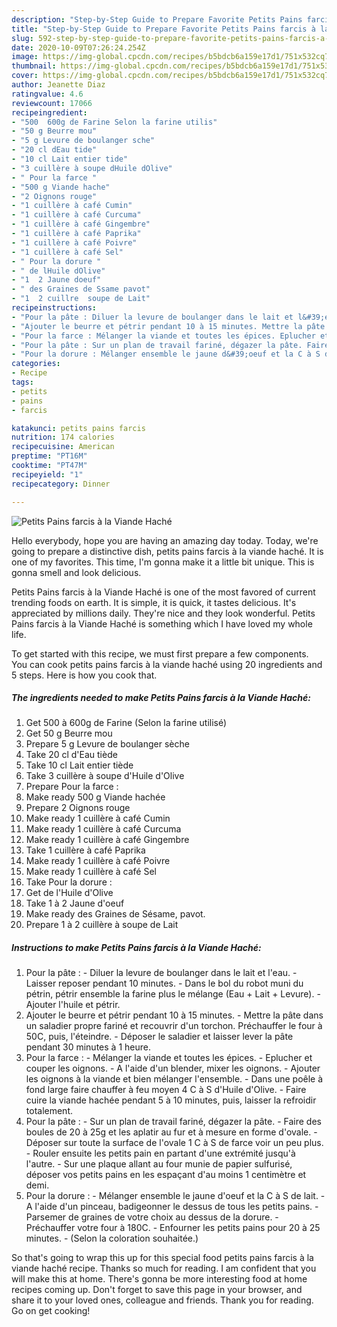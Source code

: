 ```yaml
---
description: "Step-by-Step Guide to Prepare Favorite Petits Pains farcis à la Viande Haché"
title: "Step-by-Step Guide to Prepare Favorite Petits Pains farcis à la Viande Haché"
slug: 592-step-by-step-guide-to-prepare-favorite-petits-pains-farcis-a-la-viande-hache
date: 2020-10-09T07:26:24.254Z
image: https://img-global.cpcdn.com/recipes/b5bdcb6a159e17d1/751x532cq70/petits-pains-farcis-a-la-viande-hache-photo-principale-de-la-recette.jpg
thumbnail: https://img-global.cpcdn.com/recipes/b5bdcb6a159e17d1/751x532cq70/petits-pains-farcis-a-la-viande-hache-photo-principale-de-la-recette.jpg
cover: https://img-global.cpcdn.com/recipes/b5bdcb6a159e17d1/751x532cq70/petits-pains-farcis-a-la-viande-hache-photo-principale-de-la-recette.jpg
author: Jeanette Diaz
ratingvalue: 4.6
reviewcount: 17066
recipeingredient:
- "500  600g de Farine Selon la farine utilis"
- "50 g Beurre mou"
- "5 g Levure de boulanger sche"
- "20 cl dEau tide"
- "10 cl Lait entier tide"
- "3 cuillère à soupe dHuile dOlive"
- " Pour la farce "
- "500 g Viande hache"
- "2 Oignons rouge"
- "1 cuillère à café Cumin"
- "1 cuillère à café Curcuma"
- "1 cuillère à café Gingembre"
- "1 cuillère à café Paprika"
- "1 cuillère à café Poivre"
- "1 cuillère à café Sel"
- " Pour la dorure "
- " de lHuile dOlive"
- "1  2 Jaune doeuf"
- " des Graines de Ssame pavot"
- "1  2 cuillre  soupe de Lait"
recipeinstructions:
- "Pour la pâte : Diluer la levure de boulanger dans le lait et l&#39;eau. Laisser reposer pendant 10 minutes. Dans le bol du robot muni du pétrin, pétrir ensemble la farine plus le mélange (Eau + Lait + Levure). Ajouter l&#39;huile et pétrir."
- "Ajouter le beurre et pétrir pendant 10 à 15 minutes. Mettre la pâte dans un saladier propre fariné et recouvrir d&#39;un torchon. Préchauffer le four à 50C, puis, l&#39;éteindre. Déposer le saladier et laisser lever la pâte pendant 30 minutes à 1 heure."
- "Pour la farce : Mélanger la viande et toutes les épices. Eplucher et couper les oignons. A l&#39;aide d&#39;un blender, mixer les oignons. Ajouter les oignons à la viande et bien mélanger l&#39;ensemble. Dans une poêle à fond large faire chauffer à feu moyen 4 C à S d&#39;Huile d&#39;Olive. Faire cuire la viande hachée pendant 5 à 10 minutes, puis, laisser la refroidir totalement."
- "Pour la pâte : Sur un plan de travail fariné, dégazer la pâte. Faire des boules de 20 à 25g et les aplatir au fur et à mesure en forme d&#39;ovale. Déposer sur toute la surface de l&#39;ovale 1 C à S de farce voir un peu plus. Rouler ensuite les petits pain en partant d&#39;une extrémité jusqu&#39;à l&#39;autre. Sur une plaque allant au four munie de papier sulfurisé, déposer vos petits pains en les espaçant d&#39;au moins 1 centimètre et demi."
- "Pour la dorure : Mélanger ensemble le jaune d&#39;oeuf et la C à S de lait. A l&#39;aide d&#39;un pinceau, badigeonner le dessus de tous les petits pains. Parsemer de graines de votre choix au dessus de la dorure. Préchauffer votre four à 180C. Enfourner les petits pains pour 20 à 25 minutes. (Selon la coloration souhaitée.)"
categories:
- Recipe
tags:
- petits
- pains
- farcis

katakunci: petits pains farcis 
nutrition: 174 calories
recipecuisine: American
preptime: "PT16M"
cooktime: "PT47M"
recipeyield: "1"
recipecategory: Dinner

---
```



![Petits Pains farcis à la Viande Haché](https://img-global.cpcdn.com/recipes/b5bdcb6a159e17d1/751x532cq70/petits-pains-farcis-a-la-viande-hache-photo-principale-de-la-recette.jpg)

Hello everybody, hope you are having an amazing day today. Today, we're going to prepare a distinctive dish, petits pains farcis à la viande haché. It is one of my favorites. This time, I'm gonna make it a little bit unique. This is gonna smell and look delicious.



Petits Pains farcis à la Viande Haché is one of the most favored of current trending foods on earth. It is simple, it is quick, it tastes delicious. It's appreciated by millions daily. They're nice and they look wonderful. Petits Pains farcis à la Viande Haché is something which I have loved my whole life.


To get started with this recipe, we must first prepare a few components. You can cook petits pains farcis à la viande haché using 20 ingredients and 5 steps. Here is how you cook that.

<!--inarticleads1-->

##### The ingredients needed to make Petits Pains farcis à la Viande Haché:

1. Get 500 à 600g de Farine (Selon la farine utilisé)
1. Get 50 g Beurre mou
1. Prepare 5 g Levure de boulanger sèche
1. Take 20 cl d&#39;Eau tiède
1. Take 10 cl Lait entier tiède
1. Take 3 cuillère à soupe d&#39;Huile d&#39;Olive
1. Prepare  Pour la farce :
1. Make ready 500 g Viande hachée
1. Prepare 2 Oignons rouge
1. Make ready 1 cuillère à café Cumin
1. Make ready 1 cuillère à café Curcuma
1. Make ready 1 cuillère à café Gingembre
1. Take 1 cuillère à café Paprika
1. Make ready 1 cuillère à café Poivre
1. Make ready 1 cuillère à café Sel
1. Take  Pour la dorure :
1. Get  de l&#39;Huile d&#39;Olive
1. Take 1 à 2 Jaune d&#39;oeuf
1. Make ready  des Graines de Sésame, pavot.
1. Prepare 1 à 2 cuillère à soupe de Lait




<!--inarticleads2-->

##### Instructions to make Petits Pains farcis à la Viande Haché:

1. Pour la pâte : - Diluer la levure de boulanger dans le lait et l&#39;eau. - Laisser reposer pendant 10 minutes. - Dans le bol du robot muni du pétrin, pétrir ensemble la farine plus le mélange (Eau + Lait + Levure). - Ajouter l&#39;huile et pétrir.
1. Ajouter le beurre et pétrir pendant 10 à 15 minutes. - Mettre la pâte dans un saladier propre fariné et recouvrir d&#39;un torchon. Préchauffer le four à 50C, puis, l&#39;éteindre. - Déposer le saladier et laisser lever la pâte pendant 30 minutes à 1 heure.
1. Pour la farce : - Mélanger la viande et toutes les épices. - Eplucher et couper les oignons. - A l&#39;aide d&#39;un blender, mixer les oignons. - Ajouter les oignons à la viande et bien mélanger l&#39;ensemble. - Dans une poêle à fond large faire chauffer à feu moyen 4 C à S d&#39;Huile d&#39;Olive. - Faire cuire la viande hachée pendant 5 à 10 minutes, puis, laisser la refroidir totalement.
1. Pour la pâte : - Sur un plan de travail fariné, dégazer la pâte. - Faire des boules de 20 à 25g et les aplatir au fur et à mesure en forme d&#39;ovale. - Déposer sur toute la surface de l&#39;ovale 1 C à S de farce voir un peu plus. - Rouler ensuite les petits pain en partant d&#39;une extrémité jusqu&#39;à l&#39;autre. - Sur une plaque allant au four munie de papier sulfurisé, déposer vos petits pains en les espaçant d&#39;au moins 1 centimètre et demi.
1. Pour la dorure : - Mélanger ensemble le jaune d&#39;oeuf et la C à S de lait. - A l&#39;aide d&#39;un pinceau, badigeonner le dessus de tous les petits pains. - Parsemer de graines de votre choix au dessus de la dorure. - Préchauffer votre four à 180C. - Enfourner les petits pains pour 20 à 25 minutes. - (Selon la coloration souhaitée.)




So that's going to wrap this up for this special food petits pains farcis à la viande haché recipe. Thanks so much for reading. I am confident that you will make this at home. There's gonna be more interesting food at home recipes coming up. Don't forget to save this page in your browser, and share it to your loved ones, colleague and friends. Thank you for reading. Go on get cooking!
